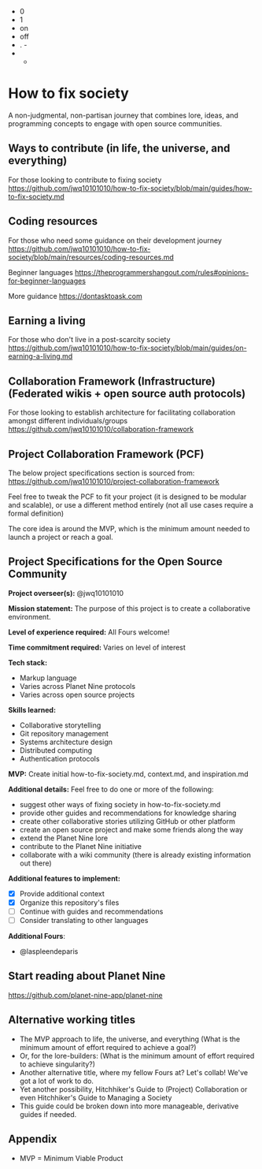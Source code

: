 - 0
- 1
- on
- off
- . -
- -

# How to fix society
A non-judgmental, non-partisan journey that combines lore, ideas, and programming concepts to engage with open source communities.

## Ways to contribute (in life, the universe, and everything)
For those looking to contribute to fixing society
https://github.com/jwq10101010/how-to-fix-society/blob/main/guides/how-to-fix-society.md

## Coding resources
For those who need some guidance on their development journey
https://github.com/jwq10101010/how-to-fix-society/blob/main/resources/coding-resources.md

Beginner languages
https://theprogrammershangout.com/rules#opinions-for-beginner-languages

More guidance
https://dontasktoask.com

## Earning a living
For those who don't live in a post-scarcity society
https://github.com/jwq10101010/how-to-fix-society/blob/main/guides/on-earning-a-living.md

## Collaboration Framework (Infrastructure) (Federated wikis + open source auth protocols)
For those looking to establish architecture for facilitating collaboration amongst different individuals/groups
https://github.com/jwq10101010/collaboration-framework

## Project Collaboration Framework (PCF)
The below project specifications section is sourced from:
https://github.com/jwq10101010/project-collaboration-framework

Feel free to tweak the PCF to fit your project (it is designed to be modular and scalable), or use a different method entirely (not all use cases require a formal definition)

The core idea is around the MVP, which is the minimum amount needed to launch a project or reach a goal.

## Project Specifications for the Open Source Community

**Project overseer(s):** @jwq10101010

**Mission statement:** The purpose of this project is to create a collaborative environment.

**Level of experience required:** All Fours welcome!

**Time commitment required:** Varies on level of interest

**Tech stack:**
- Markup language
- Varies across Planet Nine protocols
- Varies across open source projects

**Skills learned:**
- Collaborative storytelling
- Git repository management
- Systems architecture design
- Distributed computing
- Authentication protocols

**MVP:** Create initial how-to-fix-society.md, context.md, and inspiration.md

**Additional details:**
Feel free to do one or more of the following:
- suggest other ways of fixing society in how-to-fix-society.md
- provide other guides and recommendations for knowledge sharing
- create other collaborative stories utilizing GitHub or other platform
- create an open source project and make some friends along the way
- extend the Planet Nine lore
- contribute to the Planet Nine initiative
- collaborate with a wiki community (there is already existing information out there)


**Additional features to implement:**
- [x] Provide additional context
- [x] Organize this repository's files
- [ ] Continue with guides and recommendations
- [ ] Consider translating to other languages

**Additional Fours**:
- @laspleendeparis

## Start reading about Planet Nine
https://github.com/planet-nine-app/planet-nine

## Alternative working titles
- The MVP approach to life, the universe, and everything
  (What is the minimum amount of effort required to achieve a goal?)
- Or, for the lore-builders:
  (What is the minimum amount of effort required to achieve singularity?)
- Another alternative title, where my fellow Fours at? Let's collab! We've got a lot of work to do.
- Yet another possibility, Hitchhiker's Guide to (Project) Collaboration or even Hitchhiker's Guide to Managing a Society
- This guide could be broken down into more manageable, derivative guides if needed.

## Appendix
- MVP = Minimum Viable Product

